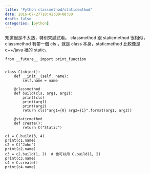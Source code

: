 ```yaml
---
title: 'Python classmethod/staticemthod'
date: 2016-07-27T10:41:00+08:00
draft: false
categories: [python]
---
```

知道但是不太熟，特別來試試看。
classmethod 跟 staticmethod 很相似，classmethod 有帶一個 cls ，就是 class 本身，staticmethod 比較像是 c++/java 裡的 static。

```
from __future__ import print_function


class C(object):
    def __init__(self, name):
        self.name = name
        
    @classmethod
    def build(cls, arg1, arg2):
        print(cls)
        print(arg1)
        print(arg2)
        return cls("arg1={0} arg2={1}".format(arg1, arg2))

    @staticmethod
    def create():
        return C("Static")

c1 = C.build(3, 4)
print(c1.name)
c2 = C("John")
print(c2.name)
c3 = c2.build(1, 2)  # 也可以用 C.build(1, 2)
print(c3.name)
c4 = C.create()
print(c4.name)
```